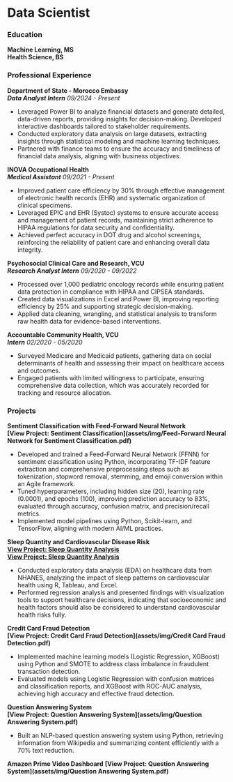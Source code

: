 # Data Scientist

### Education
**Machine Learning, MS**  
**Health Science, BS**

### Professional Experience

**Department of State - Morocco Embassy**  
**_Data Analyst Intern_** 
*09/2024 - Present*  
- Leveraged Power BI to analyze financial datasets and generate detailed, data-driven reports, providing insights for decision-making. Developed interactive dashboards tailored to stakeholder requirements.
- Conducted exploratory data analysis on large datasets, extracting insights through statistical modeling and machine learning techniques.
- Partnered with finance teams to ensure the accuracy and timeliness of financial data analysis, aligning with business objectives.

**INOVA Occupational Health**  
**_Medical Assistant_**
*09/2021 - Present*  
- Improved patient care efficiency by 30% through effective management of electronic health records (EHR) and systematic organization of clinical specimens.
- Leveraged EPIC and EHR (Systoc) systems to ensure accurate access and management of patient records, maintaining strict adherence to HIPAA regulations for data security and confidentiality.
- Achieved perfect accuracy in DOT drug and alcohol screenings, reinforcing the reliability of patient care and enhancing overall data integrity.

**Psychosocial Clinical Care and Research, VCU**  
**_Research Analyst Intern_**
*09/2020 - 09/2022*  
- Processed over 1,000 pediatric oncology records while ensuring patient data protection in compliance with HIPAA and CIPSEA standards.
- Created data visualizations in Excel and Power BI, improving reporting efficiency by 25% and supporting strategic decision-making.
- Applied data cleaning, wrangling, and statistical analysis to transform raw health data for evidence-based interventions.

**Accountable Community Health, VCU**  
**_Intern_**
*02/2020 - 05/2020*  
- Surveyed Medicare and Medicaid patients, gathering data on social determinants of health and assessing their impact on healthcare access and outcomes.
- Engaged patients with limited willingness to participate, ensuring comprehensive data collection, which was accurately recorded for tracking and resource allocation.

### Projects

**Sentiment Classification with Feed-Forward Neural Network**  
**[View Project: Sentiment Classification](assets/img/Feed-Forward Neural Network for Sentiment Classification.pdf)**  

- Developed and trained a Feed-Forward Neural Network (FFNN) for sentiment classification using Python, incorporating TF-IDF feature extraction and comprehensive preprocessing steps such as tokenization, stopword removal, stemming, and emoji conversion within an Agile framework.
- Tuned hyperparameters, including hidden size (20), learning rate (0.0001), and epochs (100), improving prediction accuracy to 83%, evaluated through accuracy, confusion matrix, and precision/recall metrics.
- Implemented model pipelines using Python, Scikit-learn, and TensorFlow, aligning with modern AI/ML practices.

**Sleep Quantity and Cardiovascular Disease Risk**  
**[View Project: Sleep Quantity Analysis](assets/img/BloodPressureVSsleep.pdf)**  
**[View Project: Sleep Quantity Analysis](assets/img/LDLandTriVSsleep.pdf)**  
- Conducted exploratory data analysis (EDA) on healthcare data from NHANES, analyzing the impact of sleep patterns on cardiovascular health using R, Tableau, and Excel.
- Performed regression analysis and presented findings with visualization tools to support healthcare decisions, indicating that socioeconomic and health factors should also be considered to understand cardiovascular health risks fully.

**Credit Card Fraud Detection**  
**[View Project: Credit Card Fraud Detection](assets/img/Credit Card Fraud Detection.pdf)**  
- Implemented machine learning models (Logistic Regression, XGBoost) using Python and SMOTE to address class imbalance in fraudulent transaction detection.
- Evaluated models using Logistic Regression with confusion matrices and classification reports, and XGBoost with ROC-AUC analysis, achieving high accuracy and effective fraud detection.

**Question Answering System**  
**[View Project: Question Answering System](assets/img/Question Answering System.pdf)**  
- Built an NLP-based question answering system using Python, retrieving information from Wikipedia and summarizing content efficiently with a 70% text reduction.

**Amazon Prime Video Dashboard**
**[View Project: Question Answering System](assets/img/Question Answering System.pdf)**  



